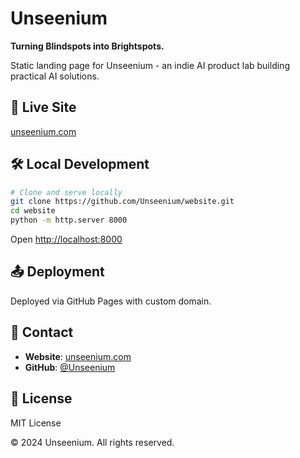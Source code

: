 # Unseenium

**Turning Blindspots into Brightspots.**

Static landing page for Unseenium - an indie AI product lab building practical AI solutions.

## 🚀 Live Site

[unseenium.com](https://unseenium.com)

## 🛠️ Local Development

```bash
# Clone and serve locally
git clone https://github.com/Unseenium/website.git
cd website
python -m http.server 8000
```

Open [http://localhost:8000](http://localhost:8000)

## 📤 Deployment

Deployed via GitHub Pages with custom domain.

## 📧 Contact

- **Website**: [unseenium.com](https://unseenium.com)
- **GitHub**: [@Unseenium](https://github.com/Unseenium)

## 📜 License

MIT License

© 2024 Unseenium. All rights reserved. 